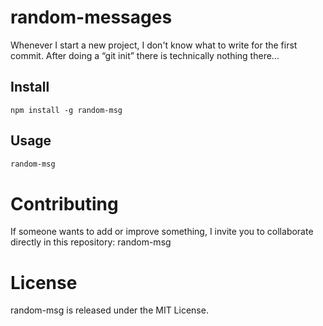 # random-messages
Whenever I start a new project, I don't know what to write for the first commit. After doing a “git init” there is technically nothing there...

## Install
```npm
npm install -g random-msg
```

## Usage

```bash
random-msg
```

# Contributing
If someone wants to add or improve something, I invite you to collaborate directly in this repository: random-msg

# License
random-msg is released under the MIT License.